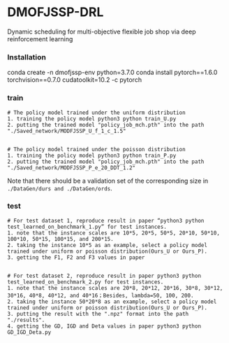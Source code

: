 # DMOFJSSP-DRL
Dynamic scheduling for multi-objective flexible job shop via deep reinforcement learning

### Installation 
conda create -n dmofjssp-env python=3.7.0 
conda install pytorch==1.6.0 torchvision==0.7.0 cudatoolkit=10.2 -c pytorch

### train

```
# The policy model trained under the uniform distribution
1. training the policy model python3 python train_U.py
2. putting the trained model "policy_job_mch.pth" into the path "./Saved_network/MODFJSSP_U_f_1_c_1.5"


# The policy model trained under the poisson distribution
1. training the policy model python3 python train_P.py
2. putting the trained model "policy_job_mch.pth" into the path "./Saved_network/MODFJSSP_P_e_20_DDT_1.2"
```

Note that there should be a validation set of the corresponding size in ```./DataGen/durs and ./DataGen/ords```.

### test

```
# For test dataset 1, reproduce result in paper “python3 python test_learned_on_benchmark_1.py” for test instances.
1. note that the instance scales are 10*5, 20*5, 50*5, 20*10, 50*10, 100*10, 50*15, 100*15, and 200*15.
2. taking the instance 10*5 as an example, select a policy model trained under uniform or poisson distribution(Ours_U or Ours_P).
3. getting the F1, F2 and F3 values in paper


# For test dataset 2, reproduce result in paper python3 python test_learned_on_benchmark_2.py for test instances.
1. note that the instance scales are 20*8, 20*12, 20*16, 30*8, 30*12, 30*16, 40*8, 40*12, and 40*16；Besides, lambda=50, 100, 200.
2. taking the instance 50*20*8 as an example, select a policy model trained under uniform or poisson distribution(Ours_U or Ours_P).
3. putting the result with the ".npz" format into the path "./results".
4. getting the GD, IGD and Deta values in paper python3 python GD_IGD_Deta.py

```

